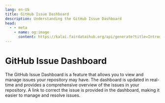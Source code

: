 ```yaml
---
lang: en-US
title: GitHub Issue Dashboard
description: Understanding the GitHub Issue Dashboard
head:
  - - meta
    - name: og:image
      content: https://kalai.fairdataihub.org/api/generate?title=Introduction%20to%20the%20Codefair%20Portal&description=&app=codefair-docs&org=fairdataihub
---
```


# GitHub Issue Dashboard

The GitHub Issue Dashboard is a feature that allows you to view and manage issues your repository may have.
The dashboard is updated in real-time and provides a comprehensive overview of the issues in your repository.
A link to correct the issue is provided in the dashboard, making it easier to manage and resolve issues.
